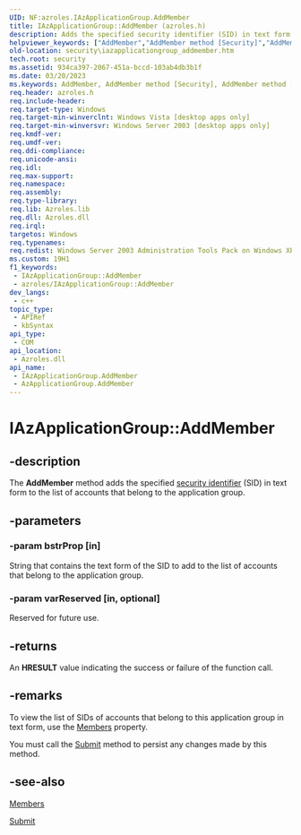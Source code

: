 ```yaml
---
UID: NF:azroles.IAzApplicationGroup.AddMember
title: IAzApplicationGroup::AddMember (azroles.h)
description: Adds the specified security identifier (SID) in text form to the list of accounts that belong to the application group.
helpviewer_keywords: ["AddMember","AddMember method [Security]","AddMember method [Security]","AzApplicationGroup object","AddMember method [Security]","IAzApplicationGroup interface","AzApplicationGroup object [Security]","AddMember method","IAzApplicationGroup interface [Security]","AddMember method","IAzApplicationGroup.AddMember","IAzApplicationGroup::AddMember","azroles/IAzApplicationGroup::AddMember","security.iazapplicationgroup_addmember"]
old-location: security\iazapplicationgroup_addmember.htm
tech.root: security
ms.assetid: 934ca397-2067-451a-bccd-103ab4db3b1f
ms.date: 03/20/2023
ms.keywords: AddMember, AddMember method [Security], AddMember method [Security],AzApplicationGroup object, AddMember method [Security],IAzApplicationGroup interface, AzApplicationGroup object [Security],AddMember method, IAzApplicationGroup interface [Security],AddMember method, IAzApplicationGroup.AddMember, IAzApplicationGroup::AddMember, azroles/IAzApplicationGroup::AddMember, security.iazapplicationgroup_addmember
req.header: azroles.h
req.include-header: 
req.target-type: Windows
req.target-min-winverclnt: Windows Vista [desktop apps only]
req.target-min-winversvr: Windows Server 2003 [desktop apps only]
req.kmdf-ver: 
req.umdf-ver: 
req.ddi-compliance: 
req.unicode-ansi: 
req.idl: 
req.max-support: 
req.namespace: 
req.assembly: 
req.type-library: 
req.lib: Azroles.lib
req.dll: Azroles.dll
req.irql: 
targetos: Windows
req.typenames: 
req.redist: Windows Server 2003 Administration Tools Pack on Windows XP
ms.custom: 19H1
f1_keywords:
 - IAzApplicationGroup::AddMember
 - azroles/IAzApplicationGroup::AddMember
dev_langs:
 - c++
topic_type:
 - APIRef
 - kbSyntax
api_type:
 - COM
api_location:
 - Azroles.dll
api_name:
 - IAzApplicationGroup.AddMember
 - AzApplicationGroup.AddMember
---
```


# IAzApplicationGroup::AddMember

## -description

The **AddMember** method adds the specified [security identifier](/windows/win32/SecGloss/s-gly) (SID) in text form to the list of accounts that belong to the application group.

## -parameters

### -param bstrProp [in]

String that contains the text form of the SID to add to the list of accounts that belong to the application group.

### -param varReserved [in, optional]

Reserved for future use.

## -returns

An **HRESULT** value indicating the success or failure of the function call.

## -remarks

To view the list of SIDs of accounts that belong to this application group in text form, use the [Members](nf-azroles-iazapplicationgroup-get_members.md) property.

You must call the [Submit](nf-azroles-iazapplicationgroup-submit.md) method to persist any changes made by this method.

## -see-also

[Members](nf-azroles-iazapplicationgroup-get_members.md)

[Submit](nf-azroles-iazapplicationgroup-submit.md)
